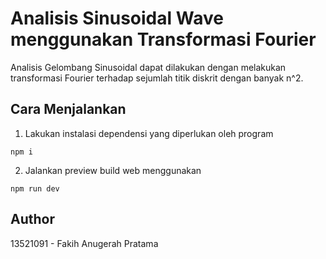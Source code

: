 # Analisis Sinusoidal Wave menggunakan Transformasi Fourier
Analisis Gelombang Sinusoidal dapat dilakukan dengan melakukan transformasi Fourier terhadap sejumlah titik diskrit dengan banyak n^2.
## Cara Menjalankan
1. Lakukan instalasi dependensi yang diperlukan oleh program
```
npm i
```

2. Jalankan preview build web menggunakan
```
npm run dev
```
## Author
13521091 - Fakih Anugerah Pratama